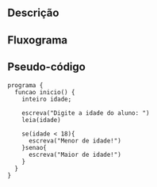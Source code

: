 ## Descrição

## Fluxograma

## Pseudo-código

```
programa {
  funcao inicio() {
    inteiro idade;

    escreva("Digite a idade do aluno: ")
    leia(idade)

    se(idade < 18){
      escreva("Menor de idade!")
    }senao{
      escreva("Maior de idade!")
    }
  }
}
```
